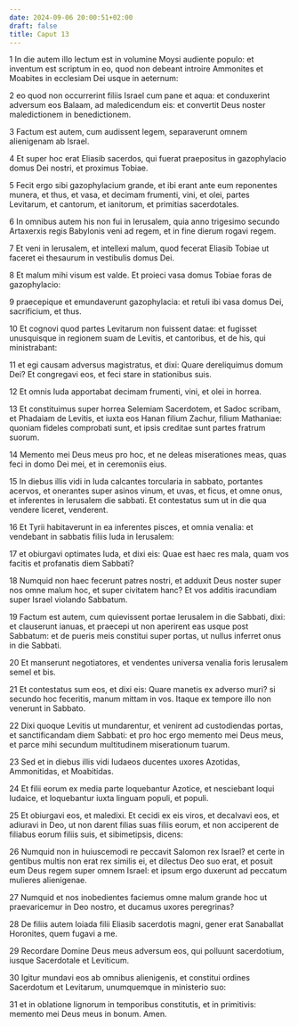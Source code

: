 ```yaml
---
date: 2024-09-06 20:00:51+02:00
draft: false
title: Caput 13
---
```





1 In die autem illo lectum est in volumine Moysi audiente populo: et inventum est scriptum in eo, quod non debeant introire Ammonites et Moabites in ecclesiam Dei usque in aeternum:

2 eo quod non occurrerint filiis Israel cum pane et aqua: et conduxerint adversum eos Balaam, ad maledicendum eis: et convertit Deus noster maledictionem in benedictionem.

3 Factum est autem, cum audissent legem, separaverunt omnem alienigenam ab Israel.

4 Et super hoc erat Eliasib sacerdos, qui fuerat praepositus in gazophylacio domus Dei nostri, et proximus Tobiae.

5 Fecit ergo sibi gazophylacium grande, et ibi erant ante eum reponentes munera, et thus, et vasa, et decimam frumenti, vini, et olei, partes Levitarum, et cantorum, et ianitorum, et primitias sacerdotales.

6 In omnibus autem his non fui in Ierusalem, quia anno trigesimo secundo Artaxerxis regis Babylonis veni ad regem, et in fine dierum rogavi regem.

7 Et veni in Ierusalem, et intellexi malum, quod fecerat Eliasib Tobiae ut faceret ei thesaurum in vestibulis domus Dei.

8 Et malum mihi visum est valde. Et proieci vasa domus Tobiae foras de gazophylacio:

9 praecepique et emundaverunt gazophylacia: et retuli ibi vasa domus Dei, sacrificium, et thus.

10 Et cognovi quod partes Levitarum non fuissent datae: et fugisset unusquisque in regionem suam de Levitis, et cantoribus, et de his, qui ministrabant:

11 et egi causam adversus magistratus, et dixi: Quare dereliquimus domum Dei? Et congregavi eos, et feci stare in stationibus suis.

12 Et omnis Iuda apportabat decimam frumenti, vini, et olei in horrea.

13 Et constituimus super horrea Selemiam Sacerdotem, et Sadoc scribam, et Phadaiam de Levitis, et iuxta eos Hanan filium Zachur, filium Mathaniae: quoniam fideles comprobati sunt, et ipsis creditae sunt partes fratrum suorum.

14 Memento mei Deus meus pro hoc, et ne deleas miserationes meas, quas feci in domo Dei mei, et in ceremoniis eius.

15 In diebus illis vidi in Iuda calcantes torcularia in sabbato, portantes acervos, et onerantes super asinos vinum, et uvas, et ficus, et omne onus, et inferentes in Ierusalem die sabbati. Et contestatus sum ut in die qua vendere liceret, venderent.

16 Et Tyrii habitaverunt in ea inferentes pisces, et omnia venalia: et vendebant in sabbatis filiis Iuda in Ierusalem:

17 et obiurgavi optimates Iuda, et dixi eis: Quae est haec res mala, quam vos facitis et profanatis diem Sabbati?

18 Numquid non haec fecerunt patres nostri, et adduxit Deus noster super nos omne malum hoc, et super civitatem hanc? Et vos additis iracundiam super Israel violando Sabbatum.

19 Factum est autem, cum quievissent portae Ierusalem in die Sabbati, dixi: et clauserunt ianuas, et praecepi ut non aperirent eas usque post Sabbatum: et de pueris meis constitui super portas, ut nullus inferret onus in die Sabbati.

20 Et manserunt negotiatores, et vendentes universa venalia foris Ierusalem semel et bis.

21 Et contestatus sum eos, et dixi eis: Quare manetis ex adverso muri? si secundo hoc feceritis, manum mittam in vos. Itaque ex tempore illo non venerunt in Sabbato.

22 Dixi quoque Levitis ut mundarentur, et venirent ad custodiendas portas, et sanctificandam diem Sabbati: et pro hoc ergo memento mei Deus meus, et parce mihi secundum multitudinem miserationum tuarum.

23 Sed et in diebus illis vidi Iudaeos ducentes uxores Azotidas, Ammonitidas, et Moabitidas.

24 Et filii eorum ex media parte loquebantur Azotice, et nesciebant loqui Iudaice, et loquebantur iuxta linguam populi, et populi.

25 Et obiurgavi eos, et maledixi. Et cecidi ex eis viros, et decalvavi eos, et adiuravi in Deo, ut non darent filias suas filiis eorum, et non acciperent de filiabus eorum filiis suis, et sibimetipsis, dicens:

26 Numquid non in huiuscemodi re peccavit Salomon rex Israel? et certe in gentibus multis non erat rex similis ei, et dilectus Deo suo erat, et posuit eum Deus regem super omnem Israel: et ipsum ergo duxerunt ad peccatum mulieres alienigenae.

27 Numquid et nos inobedientes faciemus omne malum grande hoc ut praevaricemur in Deo nostro, et ducamus uxores peregrinas?

28 De filiis autem Ioiada filii Eliasib sacerdotis magni, gener erat Sanaballat Horonites, quem fugavi a me.

29 Recordare Domine Deus meus adversum eos, qui polluunt sacerdotium, iusque Sacerdotale et Leviticum.

30 Igitur mundavi eos ab omnibus alienigenis, et constitui ordines Sacerdotum et Levitarum, unumquemque in ministerio suo:

31 et in oblatione lignorum in temporibus constitutis, et in primitivis: memento mei Deus meus in bonum. Amen.

